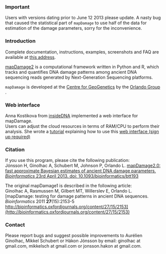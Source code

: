 ### Important
Users with versions dating prior to June 12 2013 please update. A nasty bug that caused the statistical part of `mapDamage` to use half of the data for estimation of the damage parameters, sorry for the inconvenience.

### Introduction
Complete documentation, instructions, examples, screenshots and FAQ are available at [this address](http://ginolhac.github.io/mapDamage/).

[mapDamage2](http://geogenetics.ku.dk/publications/mapdamage2.0/) is a computational framework written in Python and R, which tracks and quantifies DNA damage patterns
among ancient DNA sequencing reads generated by Next-Generation Sequencing platforms.

`mapDamage` is developed at the [Centre for GeoGenetics](http://geogenetics.ku.dk/) by the [Orlando Group ](http://geogenetics.ku.dk/research/research_groups/palaeomix_group/).

### Web interface

Anna Kostikova from [insideDNA](https://insidedna.me) implemented a web interface for mapDamage.  
Users can adjust the cloud resources in terms of RAM/CPU to perform their analysis. She wrote a [tutorial](https://insidedna.me/tutorials/view/Analysis-ancient-DNA-samples-using-mapDamage) explaining how to use this [web interface (sign up required)](https://insidedna.me/app#/tools/100648/)


### Citation
If you use this program, please cite the following publication:  
Jónsson H, Ginolhac A, Schubert M, Johnson P, Orlando L.
[mapDamage2.0: fast approximate Bayesian estimates of ancient DNA damage parameters.
_Bioinformatics_ 23rd April 2013. doi: 10.1093/bioinformatics/btt193](http://bioinformatics.oxfordjournals.org/content/early/2013/05/17/bioinformatics.btt193)


The original mapDamage1 is described in the following article:  
Ginolhac A, Rasmussen M, Gilbert MT, Willerslev E, Orlando L.
[mapDamage: testing for damage patterns in ancient DNA sequences. _Bioinformatics_ 2011 **27**(15):2153-5
http://bioinformatics.oxfordjournals.org/content/27/15/2153](http://bioinformatics.oxfordjournals.org/content/27/15/2153)



### Contact
Please report bugs and suggest possible improvements to Aurélien Ginolhac, Mikkel Schubert or Hákon Jónsson by email:
ginolhac at gmail.com, mikkelsch at gmail.com or jonsson.hakon at gmail.com.
